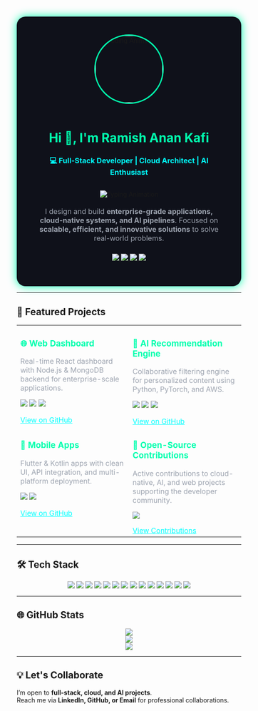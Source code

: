<div align="center" style="background-color:#0f111a; padding:40px; border-radius:20px; box-shadow:0 0 20px #00ffae;">

<!-- Coding Animation -->
<img src="https://media.giphy.com/media/3oEjI6SIIHBdRxXI40/giphy.gif" alt="Coding Animation" width="150" height="150" style="border-radius:50%; border:3px solid #00ffae; margin-bottom:20px;"/>

<h1 style="color:#00ffae;">Hi 👋, I'm Ramish Anan Kafi</h1>
<h3 style="color:#00ffff; font-weight:bold;">💻 Full-Stack Developer | Cloud Architect | AI Enthusiast</h3>

<!-- Typing Animation -->
<img src="https://readme-typing-svg.herokuapp.com?font=Fira+Code&size=24&pause=1000&color=00ffae&width=500&lines=Full-Stack+Developer;Cloud+%26+AI+Explorer;Open-Source+Contributor" alt="Typing Animation" style="margin-top:15px;"/>

<p style="font-size:16px; max-width:700px; text-align:center; margin-top:20px; color:#9ca3af;">
I design and build <b>enterprise-grade applications, cloud-native systems, and AI pipelines</b>.  
Focused on <b>scalable, efficient, and innovative solutions</b> to solve real-world problems.
</p>

<!-- Social Links -->
<p style="margin-top:25px;">
<a href="https://linkedin.com/in/ramishanan-kafi" target="_blank">
<img src="https://img.shields.io/badge/LinkedIn-0077B5?style=for-the-badge&logo=linkedin&logoColor=white"/>
</a>
<a href="https://twitter.com/" target="_blank">
<img src="https://img.shields.io/badge/Twitter-1DA1F2?style=for-the-badge&logo=twitter&logoColor=white"/>
</a>
<a href="mailto:rakafi003@gmail.com">
<img src="https://img.shields.io/badge/Email-D14836?style=for-the-badge&logo=gmail&logoColor=white"/>
</a>
<a href="https://github.com/kafi003" target="_blank">
<img src="https://img.shields.io/badge/GitHub-181717?style=for-the-badge&logo=github&logoColor=white"/>
</a>
</p>
</div>

---

## 🚀 Featured Projects

<div align="center">

<table width="100%" style="color:#9ca3af;">
<tr>
<td width="50%" valign="top">
<h3 style="color:#00ffae;">🌐 Web Dashboard</h3>
<p>Real-time React dashboard with Node.js & MongoDB backend for enterprise-scale applications.</p>
<p>
<img src="https://img.shields.io/badge/React-20232A?style=for-the-badge&logo=react&logoColor=61DAFB"/>
<img src="https://img.shields.io/badge/Node.js-339933?style=for-the-badge&logo=nodedotjs&logoColor=white"/>
<img src="https://img.shields.io/badge/MongoDB-4EA94B?style=for-the-badge&logo=mongodb&logoColor=white"/>
</p>
<a href="https://github.com/kafi003/your-repo-link" target="_blank" style="color:#00ffff;">View on GitHub</a>
</td>

<td width="50%" valign="top">
<h3 style="color:#00ffae;">🤖 AI Recommendation Engine</h3>
<p>Collaborative filtering engine for personalized content using Python, PyTorch, and AWS.</p>
<p>
<img src="https://img.shields.io/badge/Python-3776AB?style=for-the-badge&logo=python&logoColor=white"/>
<img src="https://img.shields.io/badge/PyTorch-EE4C2C?style=for-the-badge&logo=pytorch&logoColor=white"/>
<img src="https://img.shields.io/badge/AWS-232F3E?style=for-the-badge&logo=amazon-aws&logoColor=white"/>
</p>
<a href="https://github.com/kafi003/your-repo-link" target="_blank" style="color:#00ffff;">View on GitHub</a>
</td>
</tr>

<tr>
<td width="50%" valign="top">
<h3 style="color:#00ffae;">📱 Mobile Apps</h3>
<p>Flutter & Kotlin apps with clean UI, API integration, and multi-platform deployment.</p>
<p>
<img src="https://img.shields.io/badge/Flutter-02569B?style=for-the-badge&logo=flutter&logoColor=white"/>
<img src="https://img.shields.io/badge/Kotlin-7F52FF?style=for-the-badge&logo=kotlin&logoColor=white"/>
</p>
<a href="https://github.com/kafi003/flutter-experiments" target="_blank" style="color:#00ffff;">View on GitHub</a>
</td>

<td width="50%" valign="top">
<h3 style="color:#00ffae;">🌟 Open-Source Contributions</h3>
<p>Active contributions to cloud-native, AI, and web projects supporting the developer community.</p>
<p>
<img src="https://img.shields.io/badge/GitHub-181717?style=for-the-badge&logo=github&logoColor=white"/>
</p>
<a href="https://github.com/kafi003" target="_blank" style="color:#00ffff;">View Contributions</a>
</td>
</tr>
</table>

</div>

---

## 🛠️ Tech Stack

<div align="center">
<img src="https://img.shields.io/badge/Python-3776AB?style=for-the-badge&logo=python&logoColor=white"/>
<img src="https://img.shields.io/badge/JavaScript-F7DF1E?style=for-the-badge&logo=javascript&logoColor=black"/>
<img src="https://img.shields.io/badge/TypeScript-3178C6?style=for-the-badge&logo=typescript&logoColor=white"/>
<img src="https://img.shields.io/badge/React-20232A?style=for-the-badge&logo=react&logoColor=61DAFB"/>
<img src="https://img.shields.io/badge/Node.js-339933?style=for-the-badge&logo=nodedotjs&logoColor=white"/>
<img src="https://img.shields.io/badge/Django-092E20?style=for-the-badge&logo=django&logoColor=white"/>
<img src="https://img.shields.io/badge/Flutter-02569B?style=for-the-badge&logo=flutter&logoColor=white"/>
<img src="https://img.shields.io/badge/Kotlin-7F52FF?style=for-the-badge&logo=kotlin&logoColor=white"/>
<img src="https://img.shields.io/badge/MongoDB-4EA94B?style=for-the-badge&logo=mongodb&logoColor=white"/>
<img src="https://img.shields.io/badge/PostgreSQL-4169E1?style=for-the-badge&logo=postgresql&logoColor=white"/>
<img src="https://img.shields.io/badge/AWS-232F3E?style=for-the-badge&logo=amazon-aws&logoColor=white"/>
<img src="https://img.shields.io/badge/Docker-2496ED?style=for-the-badge&logo=docker&logoColor=white"/>
<img src="https://img.shields.io/badge/PyTorch-EE4C2C?style=for-the-badge&logo=pytorch&logoColor=white"/>
<img src="https://img.shields.io/badge/TensorFlow-FF6F00?style=for-the-badge&logo=tensorflow&logoColor=white"/>
</div>

---

## 🌐 GitHub Stats

<div align="center">
<img src="https://github-readme-stats.vercel.app/api?username=kafi003&show_icons=true&theme=radical&count_private=true&hide_border=true"/>
<br/>
<img src="https://github-readme-stats.vercel.app/api/top-langs/?username=kafi003&layout=compact&theme=radical&hide_border=true"/>
<br/>
<img src="https://github-readme-streak-stats.herokuapp.com/?user=kafi003&theme=radical&hide_border=true"/>
</div>

---

## 💡 Let's Collaborate

I’m open to **full-stack, cloud, and AI projects**.  
Reach me via **LinkedIn, GitHub, or Email** for professional collaborations.

